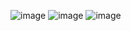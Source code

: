 
![image](https://github.com/Semen936/Final-Project-Architectura/assets/121310352/8ef74bb6-ef68-4fb3-8c38-b1a4326c8f8b)
![image](https://github.com/Semen936/Final-Project-Architectura/assets/121310352/9af51aca-72c2-45b2-89f0-cc2050042d40)
![image](https://github.com/Semen936/Final-Project-Architectura/assets/121310352/f6281b16-86c1-45ff-9660-8e0493e0538e)
